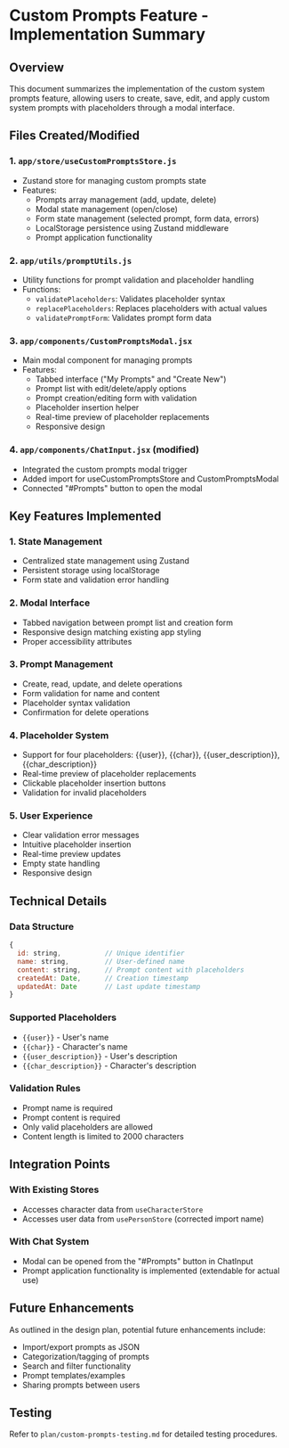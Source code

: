 # Custom Prompts Feature - Implementation Summary

## Overview
This document summarizes the implementation of the custom system prompts feature, allowing users to create, save, edit, and apply custom system prompts with placeholders through a modal interface.

## Files Created/Modified

### 1. `app/store/useCustomPromptsStore.js`
- Zustand store for managing custom prompts state
- Features:
  - Prompts array management (add, update, delete)
  - Modal state management (open/close)
  - Form state management (selected prompt, form data, errors)
  - LocalStorage persistence using Zustand middleware
  - Prompt application functionality

### 2. `app/utils/promptUtils.js`
- Utility functions for prompt validation and placeholder handling
- Functions:
  - `validatePlaceholders`: Validates placeholder syntax
  - `replacePlaceholders`: Replaces placeholders with actual values
  - `validatePromptForm`: Validates prompt form data

### 3. `app/components/CustomPromptsModal.jsx`
- Main modal component for managing prompts
- Features:
  - Tabbed interface ("My Prompts" and "Create New")
  - Prompt list with edit/delete/apply options
  - Prompt creation/editing form with validation
  - Placeholder insertion helper
  - Real-time preview of placeholder replacements
  - Responsive design

### 4. `app/components/ChatInput.jsx` (modified)
- Integrated the custom prompts modal trigger
- Added import for useCustomPromptsStore and CustomPromptsModal
- Connected "#Prompts" button to open the modal

## Key Features Implemented

### 1. State Management
- Centralized state management using Zustand
- Persistent storage using localStorage
- Form state and validation error handling

### 2. Modal Interface
- Tabbed navigation between prompt list and creation form
- Responsive design matching existing app styling
- Proper accessibility attributes

### 3. Prompt Management
- Create, read, update, and delete operations
- Form validation for name and content
- Placeholder syntax validation
- Confirmation for delete operations

### 4. Placeholder System
- Support for four placeholders: {{user}}, {{char}}, {{user_description}}, {{char_description}}
- Real-time preview of placeholder replacements
- Clickable placeholder insertion buttons
- Validation for invalid placeholders

### 5. User Experience
- Clear validation error messages
- Intuitive placeholder insertion
- Real-time preview updates
- Empty state handling
- Responsive design

## Technical Details

### Data Structure
```javascript
{
  id: string,           // Unique identifier
  name: string,         // User-defined name
  content: string,      // Prompt content with placeholders
  createdAt: Date,      // Creation timestamp
  updatedAt: Date       // Last update timestamp
}
```

### Supported Placeholders
- `{{user}}` - User's name
- `{{char}}` - Character's name
- `{{user_description}}` - User's description
- `{{char_description}}` - Character's description

### Validation Rules
- Prompt name is required
- Prompt content is required
- Only valid placeholders are allowed
- Content length is limited to 2000 characters

## Integration Points

### With Existing Stores
- Accesses character data from `useCharacterStore`
- Accesses user data from `usePersonStore` (corrected import name)

### With Chat System
- Modal can be opened from the "#Prompts" button in ChatInput
- Prompt application functionality is implemented (extendable for actual use)

## Future Enhancements
As outlined in the design plan, potential future enhancements include:
- Import/export prompts as JSON
- Categorization/tagging of prompts
- Search and filter functionality
- Prompt templates/examples
- Sharing prompts between users

## Testing
Refer to `plan/custom-prompts-testing.md` for detailed testing procedures.